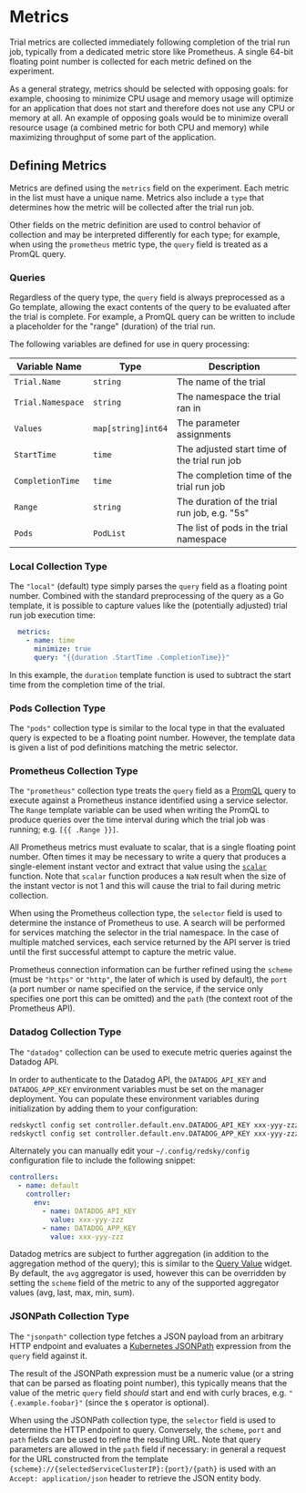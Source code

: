 # Metrics

Trial metrics are collected immediately following completion of the trial run job, typically from a dedicated metric store like Prometheus. A single 64-bit floating point number is collected for each metric defined on the experiment.

As a general strategy, metrics should be selected with opposing goals: for example, choosing to minimize CPU usage and memory usage will optimize for an application that does not start and therefore does not use any CPU or memory at all. An example of opposing goals would be to minimize overall resource usage (a combined metric for both CPU and memory) while maximizing throughput of some part of the application.

## Defining Metrics

Metrics are defined using the `metrics` field on the experiment. Each metric in the list must have a unique name. Metrics also include a `type` that determines how the metric will be collected after the trial run job.

Other fields on the metric definition are used to control behavior of collection and may be interpreted differently for each type; for example, when using the `prometheus` metric type, the `query` field is treated as a PromQL query.

### Queries

Regardless of the query type, the `query` field is always preprocessed as a Go template, allowing the exact contents of the query to be evaluated after the trial is complete. For example, a PromQL query can be written to include a placeholder for the "range" (duration) of the trial run.

The following variables are defined for use in query processing:

| Variable Name     |  Type              | Description                                   |
|-------------------|--------------------|-----------------------------------------------|
| `Trial.Name`      | `string`           | The name of the trial                         |
| `Trial.Namespace` | `string`           | The namespace the trial ran in                |
| `Values`          | `map[string]int64` | The parameter assignments                     |
| `StartTime`       | `time`             | The adjusted start time of the trial run job  |
| `CompletionTime`  | `time`             | The completion time of the trial run job      |
| `Range`           | `string`           | The duration of the trial run job, e.g. "5s"  |
| `Pods`            | `PodList`          | The list of pods in the trial namespace       |

### Local Collection Type

The `"local"` (default) type simply parses the `query` field as a floating point number. Combined with the standard preprocessing of the query as a Go template, it is possible to capture values like the (potentially adjusted) trial run job execution time:

```yaml
  metrics:
    - name: time
      minimize: true
      query: "{{duration .StartTime .CompletionTime}}"
```

In this example, the `duration` template function is used to subtract the start time from the completion time of the trial.

### Pods Collection Type

The `"pods"` collection type is similar to the local type in that the evaluated query is expected to be a floating point number. However, the template data is given a list of pod definitions matching the metric selector.

### Prometheus Collection Type

The `"prometheus"` collection type treats the `query` field as a [PromQL](https://prometheus.io/docs/prometheus/latest/querying/basics/) query to execute against a Prometheus instance identified using a service selector. The `Range` template variable can be used when writing the PromQL to produce queries over the time interval during which the trial job was running; e.g. `[{{ .Range }}]`.

All Prometheus metrics must evaluate to scalar, that is a single floating point number. Often times it may be necessary to write a query that produces a single-element instant vector and extract that value using the [`scalar`](https://prometheus.io/docs/prometheus/latest/querying/functions/#scalar) function. Note that `scalar` function produces a `NaN` result when the size of the instant vector is not 1 and this will cause the trial to fail during metric collection.

When using the Prometheus collection type, the `selector` field is used to determine the instance of Prometheus to use. A search will be performed for services matching the selector in the trial namespace. In the case of multiple matched services, each service returned by the API server is tried until the first successful attempt to capture the metric value.

Prometheus connection information can be further refined using the `scheme` (must be `"https"` or `"http"`, the later of which is used by default), the `port` (a port number or name specified on the service, if the service only specifies one port this can be omitted) and the `path` (the context root of the Prometheus API).

### Datadog Collection Type

The `"datadog"` collection can be used to execute metric queries against the Datadog API.

In order to authenticate to the Datadog API, the `DATADOG_API_KEY` and `DATADOG_APP_KEY` environment variables must be set on the manager deployment. You can populate these environment variables during initialization by adding them to your configuration:

```sh
redskyctl config set controller.default.env.DATADOG_API_KEY xxx-yyy-zzz
redskyctl config set controller.default.env.DATADOG_APP_KEY xxx-yyy-zzz
```

Alternately you can manually edit your `~/.config/redsky/config` configuration file to include the following snippet:

```yaml
controllers:
  - name: default
    controller:
      env:
        - name: DATADOG_API_KEY
          value: xxx-yyy-zzz
        - name: DATADOG_APP_KEY
          value: xxx-yyy-zzz
```

Datadog metrics are subject to further aggregation (in addition to the aggregation method of the query); this is similar to the [Query Value](https://docs.datadoghq.com/graphing/widgets/query_value/) widget. By default, the `avg` aggregator is used, however this can be overridden by setting the `scheme` field of the metric to any of the supported aggregator values (avg, last, max, min, sum).

### JSONPath Collection Type

The `"jsonpath"` collection type fetches a JSON payload from an arbitrary HTTP endpoint and evaluates a [Kubernetes JSONPath](https://kubernetes.io/docs/reference/kubectl/jsonpath/) expression from the `query` field against it.

The result of the JSONPath expression must be a numeric value (or a string that can be parsed as floating point number), this typically means that the value of the metric `query` field _should_ start and end with curly braces, e.g. `"{.example.foobar}"` (since the `$` operator is optional).

When using the JSONPath collection type, the `selector` field is used to determine the HTTP endpoint to query. Conversely, the `scheme`, `port` and `path` fields can be used to refine the resulting URL. Note that query parameters are allowed in the `path` field if necessary: in general a request for the URL constructed from the template `{scheme}://{selectedServiceClusterIP}:{port}/{path}` is used with an `Accept: application/json` header to retrieve the JSON entity body.
